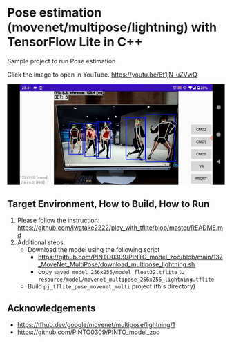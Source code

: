 # Pose estimation (movenet/multipose/lightning) with TensorFlow Lite in C++
Sample project to run Pose estimation

Click the image to open in YouTube. https://youtu.be/6f1jN-uZVwQ

[![00_doc/pose_movenet_multi.jpg](00_doc/pose_movenet_multi.jpg)](https://youtu.be/6f1jN-uZVwQ)

## Target Environment, How to Build, How to Run
1. Please follow the instruction: https://github.com/iwatake2222/play_with_tflite/blob/master/README.md
2. Additional steps:
    - Download the model using the following script
        - https://github.com/PINTO0309/PINTO_model_zoo/blob/main/137_MoveNet_MultiPose/download_multipose_lightning.sh
        - copy `saved_model_256x256/model_float32.tflite` to `resource/model/movenet_multipose_256x256_lightning.tflite`
    - Build  `pj_tflite_pose_movenet_multi` project (this directory)

## Acknowledgements
- https://tfhub.dev/google/movenet/multipose/lightning/1
- https://github.com/PINTO0309/PINTO_model_zoo

